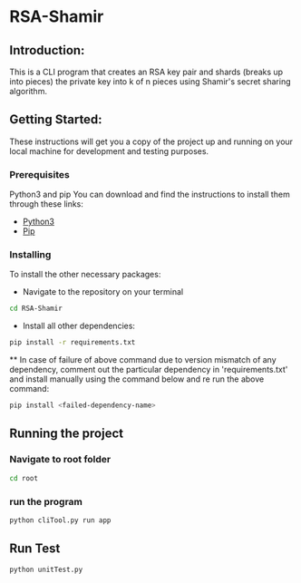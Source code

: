 # RSA-Shamir

## Introduction:
This is a CLI program that creates an RSA key pair and shards (breaks up into pieces) the private key into k of n pieces using Shamir's secret sharing algorithm.

## Getting Started:
These instructions will get you a copy of the project up and running on your local machine for development and testing purposes.

### Prerequisites

Python3 and pip
You can download and find the instructions to install them through these links:

* [Python3](https://www.python.org/downloads/)
* [Pip](https://pip.pypa.io/en/stable/installing/)

### Installing
To install the other necessary packages: 
* Navigate to the repository on your terminal
```bash
cd RSA-Shamir
```
* Install all other dependencies:
```bash
pip install -r requirements.txt
```
** In case of failure of above command due to version mismatch of any dependency, comment out the particular dependency in 'requirements.txt' and install manually using the command below and re run the above command:
```bash
pip install <failed-dependency-name>
```

## Running the project

### Navigate to root folder
```bash
cd root
```
### run the program

```bash
python cliTool.py run app
```

## Run Test

```bash
python unitTest.py
```

